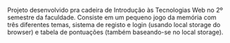 Projeto desenvolvido pra cadeira de Introdução às Tecnologias Web no 2º semestre da faculdade.
Consiste em um pequeno jogo da memória com três diferentes temas, sistema de registo e login (usando local storage do browser) e tabela de pontuações (também baseando-se no local storage).
